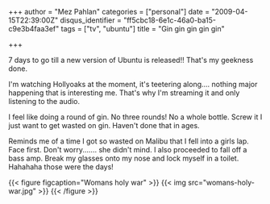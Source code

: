 +++
author = "Mez Pahlan"
categories = ["personal"]
date = "2009-04-15T22:39:00Z"
disqus_identifier = "ff5cbc18-6e1c-46a0-ba15-c9e3b4faa3ef"
tags = ["tv", "ubuntu"]
title = "Gin gin gin gin gin"

+++

7 days to go till a new version of Ubuntu is released!! That's my geekness done.

<!--more-->

I'm watching Hollyoaks at the moment, it's teetering along.... nothing major happening that is interesting me. That's
why I'm streaming it and only listening to the audio.

I feel like doing a round of gin. No three rounds! No a whole bottle. Screw it I just want to get wasted on gin. Haven't
done that in ages.

Reminds me of a time I got so wasted on Malibu that I fell into a girls lap. Face first. Don't worry....... she didn't
mind. I also proceeded to fall off a bass amp. Break my glasses onto my nose and lock myself in a toilet. Hahahaha those
were the days!

{{< figure figcaption="Womans holy war" >}}
    {{< img src="womans-holy-war.jpg" >}}
{{< /figure >}}